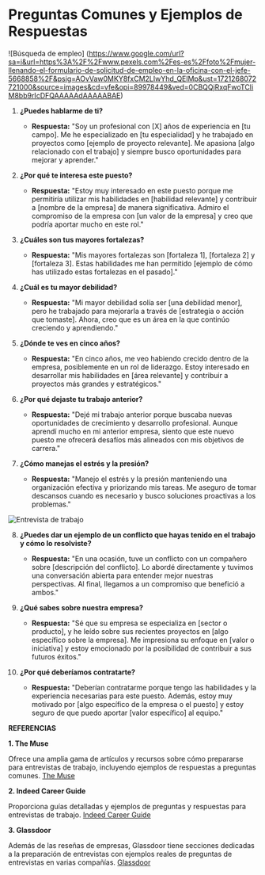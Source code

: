 # Preguntas Comunes y Ejemplos de Respuestas

![Búsqueda de empleo] (https://www.google.com/url?sa=i&url=https%3A%2F%2Fwww.pexels.com%2Fes-es%2Ffoto%2Fmujer-llenando-el-formulario-de-solicitud-de-empleo-en-la-oficina-con-el-jefe-5668858%2F&psig=AOvVaw0MKY8fxCM2LIwYhd_QElMp&ust=1721268072721000&source=images&cd=vfe&opi=89978449&ved=0CBQQjRxqFwoTCIiM8bb9rIcDFQAAAAAdAAAAABAE)

1. **¿Puedes hablarme de ti?**
   - **Respuesta:** "Soy un profesional con [X] años de experiencia en [tu campo]. Me he especializado en [tu especialidad] y he trabajado en proyectos como [ejemplo de proyecto relevante]. Me apasiona [algo relacionado con el trabajo] y siempre busco oportunidades para mejorar y aprender."

2. **¿Por qué te interesa este puesto?**
   - **Respuesta:** "Estoy muy interesado en este puesto porque me permitiría utilizar mis habilidades en [habilidad relevante] y contribuir a [nombre de la empresa] de manera significativa. Admiro el compromiso de la empresa con [un valor de la empresa] y creo que podría aportar mucho en este rol."

3. **¿Cuáles son tus mayores fortalezas?**
   - **Respuesta:** "Mis mayores fortalezas son [fortaleza 1], [fortaleza 2] y [fortaleza 3]. Estas habilidades me han permitido [ejemplo de cómo has utilizado estas fortalezas en el pasado]."

4. **¿Cuál es tu mayor debilidad?**
   - **Respuesta:** "Mi mayor debilidad solía ser [una debilidad menor], pero he trabajado para mejorarla a través de [estrategia o acción que tomaste]. Ahora, creo que es un área en la que continúo creciendo y aprendiendo."

5. **¿Dónde te ves en cinco años?**
   - **Respuesta:** "En cinco años, me veo habiendo crecido dentro de la empresa, posiblemente en un rol de liderazgo. Estoy interesado en desarrollar mis habilidades en [área relevante] y contribuir a proyectos más grandes y estratégicos."

6. **¿Por qué dejaste tu trabajo anterior?**
   - **Respuesta:** "Dejé mi trabajo anterior porque buscaba nuevas oportunidades de crecimiento y desarrollo profesional. Aunque aprendí mucho en mi anterior empresa, siento que este nuevo puesto me ofrecerá desafíos más alineados con mis objetivos de carrera."

7. **¿Cómo manejas el estrés y la presión?**
   - **Respuesta:** "Manejo el estrés y la presión manteniendo una organización efectiva y priorizando mis tareas. Me aseguro de tomar descansos cuando es necesario y busco soluciones proactivas a los problemas."
  
![Entrevista de trabajo](https://www.google.com/url?sa=i&url=https%3A%2F%2Fwww.pexels.com%2Fes-es%2Ffoto%2Fhombre-gente-mujer-oficina-4226115%2F&psig=AOvVaw0MKY8fxCM2LIwYhd_QElMp&ust=1721268072721000&source=images&cd=vfe&opi=89978449&ved=0CBQQjRxqFwoTCIiM8bb9rIcDFQAAAAAdAAAAABAJ)

8. **¿Puedes dar un ejemplo de un conflicto que hayas tenido en el trabajo y cómo lo resolviste?**
   - **Respuesta:** "En una ocasión, tuve un conflicto con un compañero sobre [descripción del conflicto]. Lo abordé directamente y tuvimos una conversación abierta para entender mejor nuestras perspectivas. Al final, llegamos a un compromiso que benefició a ambos."

9. **¿Qué sabes sobre nuestra empresa?**
   - **Respuesta:** "Sé que su empresa se especializa en [sector o producto], y he leído sobre sus recientes proyectos en [algo específico sobre la empresa]. Me impresiona su enfoque en [valor o iniciativa] y estoy emocionado por la posibilidad de contribuir a sus futuros éxitos."

10. **¿Por qué deberíamos contratarte?**
    - **Respuesta:** "Deberían contratarme porque tengo las habilidades y la experiencia necesarias para este puesto. Además, estoy muy motivado por [algo específico de la empresa o el puesto] y estoy seguro de que puedo aportar [valor específico] al equipo."


**REFERENCIAS**

**1. The Muse**

Ofrece una amplia gama de artículos y recursos sobre cómo prepararse para entrevistas de trabajo, incluyendo ejemplos de respuestas a preguntas comunes.
[The Muse](https://www.themuse.com/)

**2. Indeed Career Guide**

Proporciona guías detalladas y ejemplos de preguntas y respuestas para entrevistas de trabajo.
[Indeed Career Guide](https://in.indeed.com/career-advice)


**3. Glassdoor**

Además de las reseñas de empresas, Glassdoor tiene secciones dedicadas a la preparación de entrevistas con ejemplos reales de preguntas de entrevistas en varias compañías.
[Glassdoor](https://www.glassdoor.com.mx/blog/)
